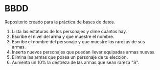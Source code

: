 # BBDD
Repositorio creado para la práctica de bases de datos.

1. Lista las estaturas de los personajes y dime cuántos hay.
2. Escribe el nivel del arma y que muestre el nombre.
3. Escribe el nombre del personaje y que muestre las rarezas de sus armas.
4. Inserta nuevos personajes que puedan llevar equipadas armas nuevas.
5. Elimina las armas que posea un personaje de tu elección.
6. Aumenta un 10% la destreza de las armas que sean rareza "S".
